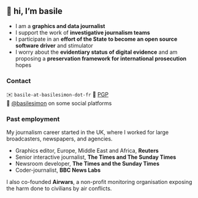 ## 👋 hi, I’m basile

- I am a **graphics and data journalist**
- I support the work of **investigative journalism teams**
- I participate in an **effort of the State to become an open source software driver** and stimulator
- I worry about the **evidentiary status of digital evidence** and am proposing a **preservation framework for international prosecution** hopes

### Contact

✉️ `basile-at-basilesimon-dot-fr` 🔐 [PGP](https://keys.openpgp.org/search?q=basile%40basilesimon.fr)  
🔗 [@basilesimon](https://twitter.com/basilesimon) on some social platforms

### Past employment

My journalism career started in the UK, where I worked for large broadcasters, newspapers, and agencies.

- Graphics editor, Europe, Middle East and Africa, **Reuters**
- Senior interactive journalist, **The Times and The Sunday Times**
- Newsroom developer, **The Times and the Sunday Times**
- Coder-journalist, **BBC News Labs**

I also co-founded **Airwars**, a non-profit monitoring organisation exposing the harm done to civilians by air conflicts.
